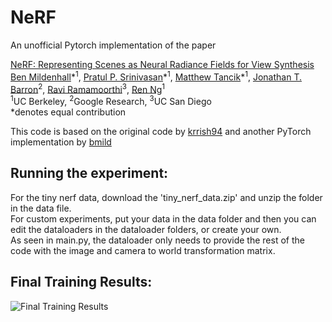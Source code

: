 # NeRF

An unofficial Pytorch implementation of the paper

[NeRF: Representing Scenes as Neural Radiance Fields for View Synthesis](http://tancik.com/nerf)  
 [Ben Mildenhall](https://people.eecs.berkeley.edu/~bmild/)\*<sup>1</sup>,
 [Pratul P. Srinivasan](https://people.eecs.berkeley.edu/~pratul/)\*<sup>1</sup>,
 [Matthew Tancik](http://tancik.com/)\*<sup>1</sup>,
 [Jonathan T. Barron](http://jonbarron.info/)<sup>2</sup>,
 [Ravi Ramamoorthi](http://cseweb.ucsd.edu/~ravir/)<sup>3</sup>,
 [Ren Ng](https://www2.eecs.berkeley.edu/Faculty/Homepages/yirenng.html)<sup>1</sup> <br>
 <sup>1</sup>UC Berkeley, <sup>2</sup>Google Research, <sup>3</sup>UC San Diego  
  \*denotes equal contribution
 
This code is based on the original code by [krrish94](https://github.com/krrish94/nerf-pytorch) and another PyTorch implementation by [bmild](https://github.com/bmild/nerf)

## Running the experiment:
For the tiny nerf data, download the 'tiny_nerf_data.zip' and unzip the folder in the data file. <br>
For custom experiments, put your data in the data folder and then you can edit the dataloaders in the dataloader folders, or create your own. <br>
As seen in main.py, the dataloader only needs to provide the rest of the code with the image and camera to world transformation matrix. 

## Final Training Results:

![Final Training Results](https://github.com/RedRyan111/Tiny_NeRF/blob/main/results/Training_Result.png)
